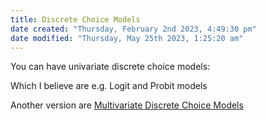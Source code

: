 ```yaml
---
title: Discrete Choice Models
date created: "Thursday, February 2nd 2023, 4:49:30 pm"
date modified: "Thursday, May 25th 2023, 1:25:20 am"
---
```


You can have univariate discrete choice models:

Which I believe are e.g. Logit and Probit models

Another version are [Multivariate Discrete Choice Models](Multivariate%20Discrete%20Choice%20Models.md)

